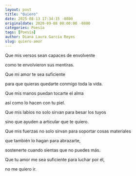 ```yaml
---
layout: post
title: "Quiero"
date: 2025-08-13 17:34:15 -0800
originaldate: 2020-09-08 00:00:00 -0800
categories: Poesía
tags: [Poesía]
author: Diana Laura García Reyes
slug: quiero-amor
---
```


Que mis versos sean capaces de envolvente

como te envolvieron sus mentiras.

Que mi amor te sea suficiente

para que quieras quedarte conmigo toda la vida.

Que mis manos puedan tocarte el alma

así como lo hacen con tu piel.

Que mis labios no solo sirvan para besar los tuyos

sino que ayuden a articular que te quiero.

Que mis fuerzas no solo sirvan para soportar cosas materiales

que también lo hagan para abrazarte,

sostenerte cuando sientas que no puedes más.

Que tu amor me sea suficiente para luchar por él,

no me quiero ir.
